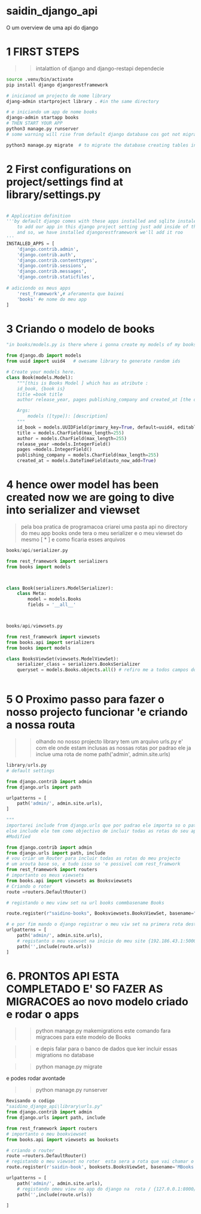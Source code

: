 # saidin_django_api
O um overview de uma api do django

# 1 FIRST STEPS
>> intalattion of django and django-restapi dependecie
```sh
source .venv/bin/activate
pip install django djangorestframework  

# inicianod um projecto de nome library
djang-admin startproject library . #in the same directory 

# e iniciando um app de nome books
django-admin startapp books
# THEN START YOUR APP
python3 manage.py runserver
# some warning will rise from default django database cos got not migrations so we create it

python3 manage.py migrate  # to migrate the database creating tables in our database

```

# 2 First configurations on project/settings find at library/settings.py

```py

# Application definition
'''by default django comes with these apps installed and sqlite instaled
    to add our app in this django project setting just add inside of this bellow list the name of yr app
    and so, we have installed djangorestframework we'll add it roo
'''
INSTALLED_APPS = [
    'django.contrib.admin',
    'django.contrib.auth',
    'django.contrib.contenttypes',
    'django.contrib.sessions',
    'django.contrib.messages',
    'django.contrib.staticfiles',
    
# adiciondo os meus apps
    'rest_framework',# aferamenta que baixei
    'books' #e nome do meu app 
]

```

# 3 Criando o modelo de books 

```py
"in books/models.py is there where i gonna create my models of my books app"

from django.db import models
from uuid import uuid4   # owesame library to generate random ids

# Create your models here.
class Book(models.Model):
    """[this is Books Model ] which has as atribute :
    id_book, {book is}
    title =book title
    author release_year, pages publishing_company and created_at [the date of creation of this book]

    Args:
        models ([type]): [description]
    """
    id_book = models.UUIDField(primary_key=True, default=uuid4, editable=False)
    title = models.CharField(max_length=255)
    author = models.CharField(max_length=255)
    release_year =models.IntegerField()
    pages =models.IntegerField()
    publishing_company = models.CharField(max_length=255)
    created_at = models.DateTimeField(auto_now_add=True)


```

# 4 hence ower model has been created now we are going to dive into serializer and viewset

> pela boa pratica de programacoa criarei uma pasta api no directory do meu app books onde 
> tera o meu serializer e o meu viewset do mesmo
[ * ] e como ficaria esses arquivos

```py
books/api/serializer.py

from rest_framework import serializers
from books import models



class Book(serializers.ModelSerializer):
    class Meta:
        model = models.Books
        fields = '__all__'



books/api/viewsets.py

from rest_framework import viewsets
from books.api import serializers
from books import models

class BooksViewSet(viewsets.ModelViewSet):
    serializer_class = serializers.BooksSerializer
    queryset = models.Books.objects.all() # refiro me a todos campos do meu model Books
    
```

# 5 O Proximo passo para fazer o nosso projecto funcionar 'e criando a nossa routa

>> olhando no nosso projecto library tem um arquivo urls.py e' com ele onde estam inclusas as  nossas rotas 
>> por padrao ele ja inclue uma rota de nome path('admin', admin.site.urls)

```py 
library/urls.py
# default settings

from django.contrib import admin
from django.urls import path

urlpatterns = [
    path('admin/', admin.site.urls),
]

"""
importarei include from django.urls que por padrao ele importa so o path
else include ele tem como objectivo de incluir todas as rotas do seu app"""
#Modified

from django.contrib import admin
from django.urls import path, include
# vou criar um Router para incluir todas as rotas do meu projecto
# um arouta base so, e tudo isso so 'e possivel com rest_framwork
from rest_framework import routers
# importanto os meus viewsets
from books.api import viewsets as Booksviewsets
# Criando o roter
route =routers.DefaultRouter()

# registando o meu view set na url books commbasename Books

route.register(r"saidino-books", Booksviewsets.BooksViewSet, basename="MyBooks")

# e por fim mando o django registrar o meu viw set na primera rota deste projecto no index
urlpatterns = [
    path('admin/', admin.site.urls),
    # registanto o meu viewset na inicio do meu site {192.186.43.1:5000/}
    path('',include(route.urls))
]

```

# 6. PRONTOS API ESTA COMPLETADO E' SO FAZER AS MIGRACOES ao novo modelo criado e rodar o apps
>> python manage.py makemigrations
este comando fara migracoes para este modelo de Books

>> e depis falar para o banco de dados que ker incluir essas migrations no database

>>python manage.py migrate

e podes rodar avontade 
>>python manage.py runserver

```py
Revisando o codigo
"saidino_django_api\library\urls.py"
from django.contrib import admin
from django.urls import path, include

from rest_framework import routers
# importanto o meu bookviewset
from books.api import viewsets as booksets

# criando o router
route =routers.DefaultRouter()
# registando o meu viewset no roter  esta sera a rota que vai chamar o viewBooks 192.168.43.1:5000/saidino-books
route.register(r'saidin-book', booksets.BooksViewSet, basename='MBooks')

urlpatterns = [
    path('admin/', admin.site.urls),
    # registando omeu view no app do django na  rota / {127.0.0.1:8000/}
    path('',include(route.urls))
    
]




```